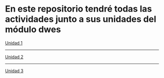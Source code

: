 # En este repositorio tendré todas las actividades junto a sus unidades del módulo dwes

[Unidad 1](und1/)

---

[Unidad 2](und2/)

---

[Unidad 3](und3/)